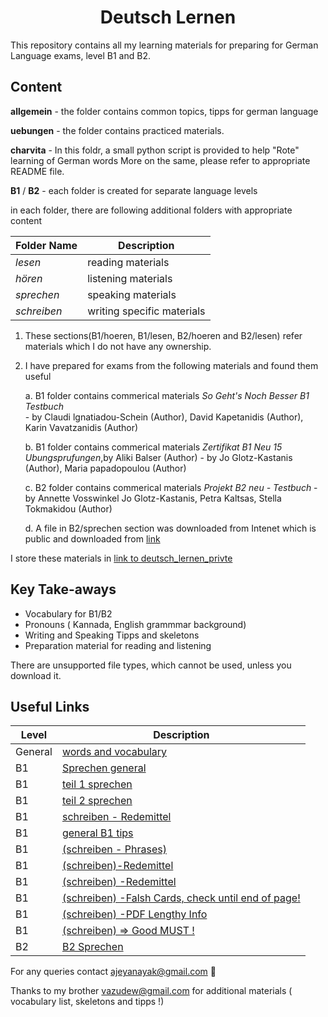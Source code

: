 <h1 align="center">Deutsch Lernen</h1>

This repository contains all my learning materials for preparing for German Language exams, level B1 and B2.


## Content

**allgemein** - the folder contains common topics, tipps for german language

**uebungen** - the folder contains practiced materials.

**charvita** - In this foldr, a small python script is provided to help "Rote" learning of German words
	       More on the same, please refer to appropriate README file.
	       
**B1** / **B2** - each folder is created for separate language levels

in each folder, there are following additional folders with appropriate content

Folder Name | Description
----------|-------------- 
*lesen* |reading materials
*hören* | listening materials
*sprechen* | speaking materials
*schreiben* | writing specific materials

1. These sections(B1/hoeren, B1/lesen, B2/hoeren and B2/lesen) refer materials which I do not have any ownership.
2. I have prepared for exams from the following materials and found them useful

	a. B1 folder contains commerical materials *So Geht's Noch Besser B1 Testbuch* <br />
	   - by Claudi lgnatiadou-Schein (Author), David Kapetanidis (Author), Karin Vavatzanidis (Author)<br />
	   
	b. B1 folder contains commerical materials *Zertifikat B1 Neu 15 Ubungsprufungen*,by Aliki Balser (Author) 
	   - by Jo Glotz-Kastanis (Author), Maria papadopoulou (Author)<br />
	   
	c. B2 folder contains commerical materials *Projekt B2 neu - Testbuch*
	   - by Annette Vosswinkel Jo Glotz-Kastanis, Petra Kaltsas, Stella Tokmakidou (Author)
	   
	d. A file in B2/sprechen section was downloaded from Intenet which is public and downloaded from [link](https://www.slideshare.net/HosseinAminottojari/goethezertifikat-b1-prfung-sprechen-themen-beispiele)

I store these materials in [link to deutsch_lernen_privte](https://github.com/ajeyln/deutsch_lernen_private)

## Key Take-aways

* Vocabulary for B1/B2
* Pronouns ( Kannada, English grammmar background)
* Writing and Speaking Tipps and skeletons
* Preparation material for reading and listening

There are unsupported file types, which cannot be used, unless you download it.  

## Useful Links

Level |  Description    
|-----|------------
General | [words and vocabulary](https://deutsch.lingolia.com/de/wortschatz)
B1| [Sprechen general](https://gfarmak.wordpress.com/2014/07/10/redemittel-b1-neu-modul-sprechen/)
B1| [teil 1 sprechen](https://www.wattpad.com/126795221-deutsch-lernen-b1-redemittel-um-etwas-zusammen-zu)
B1| [teil 2 sprechen](https://www.wattpad.com/126795994-deutsch-lernen-b1-redemittel-um-ein-thema-zu)
B1 | [schreiben - Redemittel](https://www.wattpad.com/126797062-deutsch-lernen-b1-redemittel-um-%C3%BCber-ein-thema-zu)
B1| [general B1 tips]( http://longua.org/b1.tips.php)
B1 | [(schreiben - Phrases) ]( https://vk.com/topic-9110958_25005155)
B1 | [(schreiben)-Redemittel]( https://gfarmak.wordpress.com/2011/02/16/redemittel-b1/) 
B1 | [(schreiben) -Redemittel ]( http://www.goethe.de/ins/gb/lon/pro/meet-the-germans/materialien/lerntipps/Lerntipp_Leserbrief_schreiben.pdf) 
B1 | [(schreiben) -Falsh Cards, check until end of page!]( https://quizlet.com/279645799/b1-redemittel-schriftlicher-ausdruck-flash-cards/)
B1  |[(schreiben) -PDF Lengthy Info]( https://www.hamburg.de/contentblob/12385964/9b7f3e7ea85782f29624674bb7fd0d3a/data/schreibkompetenzen-trainieren.pdf )
B1 | [(schreiben) => Good MUST !](https://gymnaziumtm.cz/files/dokumenty/DSD-I-Schriftliche-Kommunikation.pdf)
B2| [B2 Sprechen ]( http://bfu.goethe.de/b2_mod_2MX6/sprechen.php)

For any queries contact ajeyanayak@gmail.com :rocket:

Thanks to my brother vazudew@gmail.com for additional materials ( vocabulary list, skeletons and tipps !)
